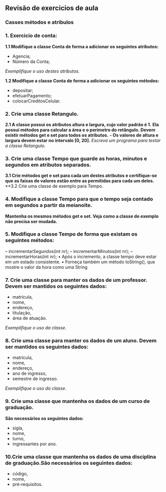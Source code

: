 ## Revisão de exercicios de aula 

### Casses métodos e atribulos

### 1. Exercicio de conta:

**1.1 Modifique a classe Conta de forma a adicionar os seguintes atributos:**
- Agencia;
- Número da Conta; 

*Exemplifique o uso destes atributos.*

**1.2 Modifique a classe Conta de forma a adicionar os seguintes métodos:**
- depositar;
- efetuarPagamento;
- colocarCreditosCelular.

### 2. Crie uma classe Retangulo.

**2.1 A classe possui os atributos altura e largura, cujo valor padrão é 1.** 
**Ela possui métodos para calcular a área e o perímetro do retângulo. Devem existir métodos get e set para todos os atributos.** 
**- Os valores de altura e largura devem estar no intervalo [0, 20].** 
*Escreva um programa para testar a classe Retangulo.*


### 3. Crie uma classe Tempo que guarde as horas, minutos e segundos em atributos separados. 
**3.1 Crie métodos get e set para cada um destes atributos e certifique-se que as faixas de valores estão entre as permitidas para cada um deles.** 
**3.2 Crie uma classe de exemplo para Tempo.

### 4. Modifique a classe Tempo para que o tempo seja contado em segundos a partir da meianoite. 
**Mantenha os mesmos métodos get e set. Veja como a classe de exemplo não precisa ser mudada.**

### 5. Modifique a classe Tempo de forma que existam os seguintes métodos:
– incrementarSegundos(int nr);
– incrementarMinutos(int nr);
– incrementarHoras(int nr);
• Após o incremento, a classe tempo deve estar em um estado consistente.
• Forneça também um método toString(), que mostre o valor da hora como uma String

### 7. Crie uma classe para manter os dados de um professor. Devem ser mantidos os seguintes dados: 
- matrícula, 
- nome, 
- endereço, 
- titulação, 
- área de atuação. 

*Exemplifique o uso da classe.*

### 8. Crie uma classe para manter os dados de um aluno. Devem ser mantidos os seguintes dados:

- matrícula,
- nome, 
- endereço, 
- ano de ingresso, 
- semestre de ingresso. 

*Exemplifique o uso da classe*.

### 9. Crie uma classe que mantenha os dados de um curso de graduação. 

**São necessários os seguintes dados:** 

- sigla,
- nome,
- turno,
- ingressantes por ano.

### 10.Crie uma classe que mantenha os dados de uma disciplina de graduação.São necessários os seguintes dados: 

- código, 
- nome, 
- pré-requisitos.
